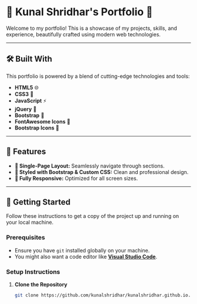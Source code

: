 # 🎨 **Kunal Shridhar's Portfolio** 🌟

Welcome to my portfolio! This is a showcase of my projects, skills, and experience, beautifully crafted using modern web technologies.



---

## 🛠 **Built With**

This portfolio is powered by a blend of cutting-edge technologies and tools:

- **HTML5** 🌐
- **CSS3** 🎨
- **JavaScript** ⚡
- **jQuery** 📜
- **Bootstrap** 💼
- **FontAwesome Icons** 🎉
- **Bootstrap Icons** 🚀

---

## 🌟 **Features**

- **🎯 Single-Page Layout:** Seamlessly navigate through sections.
- **💅 Styled with Bootstrap & Custom CSS:** Clean and professional design.
- **📱 Fully Responsive:** Optimized for all screen sizes.

---

## 🚀 **Getting Started**

Follow these instructions to get a copy of the project up and running on your local machine.

### **Prerequisites**

- Ensure you have `git` installed globally on your machine.
- You might also want a code editor like **[Visual Studio Code](https://code.visualstudio.com/)**.

### **Setup Instructions**

1. **Clone the Repository**

   ```bash
   git clone https://github.com/kunalshridhar/kunalshridhar.github.io.git
